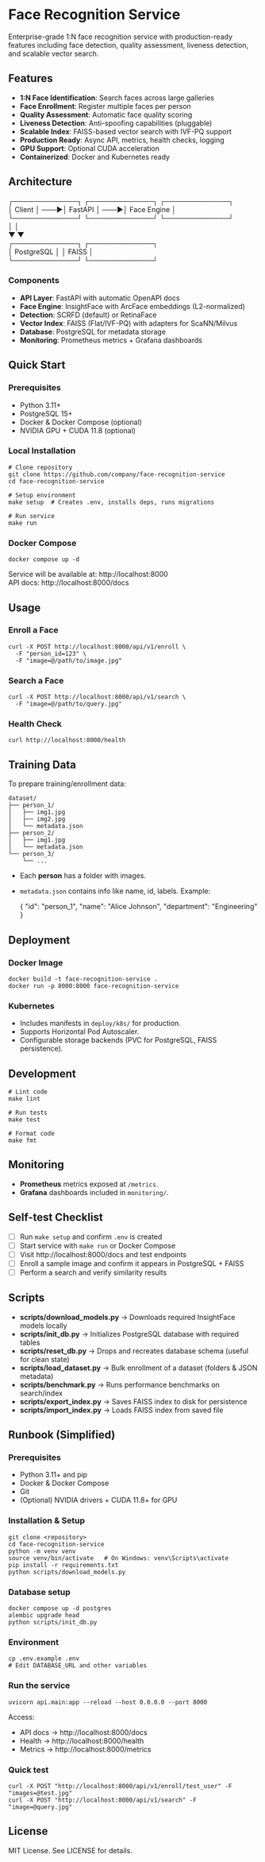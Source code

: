 # Face Recognition Service

Enterprise-grade 1:N face recognition service with production-ready features including face detection, quality assessment, liveness detection, and scalable vector search.

## Features

- **1:N Face Identification**: Search faces across large galleries  
- **Face Enrollment**: Register multiple faces per person  
- **Quality Assessment**: Automatic face quality scoring  
- **Liveness Detection**: Anti-spoofing capabilities (pluggable)  
- **Scalable Index**: FAISS-based vector search with IVF-PQ support  
- **Production Ready**: Async API, metrics, health checks, logging  
- **GPU Support**: Optional CUDA acceleration  
- **Containerized**: Docker and Kubernetes ready  

## Architecture

┌─────────────┐     ┌─────────────┐     ┌─────────────┐  
│   Client    │ ───▶│   FastAPI   │ ───▶│ Face Engine │  
└─────────────┘     └─────────────┘     └─────────────┘  
       │                   │  
       ▼                   ▼  
┌─────────────┐     ┌─────────────┐  
│ PostgreSQL  │     │    FAISS    │  
└─────────────┘     └─────────────┘  

### Components

- **API Layer**: FastAPI with automatic OpenAPI docs  
- **Face Engine**: InsightFace with ArcFace embeddings (L2-normalized)  
- **Detection**: SCRFD (default) or RetinaFace  
- **Vector Index**: FAISS (Flat/IVF-PQ) with adapters for ScaNN/Milvus  
- **Database**: PostgreSQL for metadata storage  
- **Monitoring**: Prometheus metrics + Grafana dashboards  

## Quick Start

### Prerequisites

- Python 3.11+  
- PostgreSQL 15+  
- Docker & Docker Compose (optional)  
- NVIDIA GPU + CUDA 11.8 (optional)  

### Local Installation

    # Clone repository
    git clone https://github.com/company/face-recognition-service
    cd face-recognition-service

    # Setup environment
    make setup  # Creates .env, installs deps, runs migrations

    # Run service
    make run

### Docker Compose

    docker compose up -d

Service will be available at: http://localhost:8000  
API docs: http://localhost:8000/docs  

## Usage

### Enroll a Face

    curl -X POST http://localhost:8000/api/v1/enroll \
      -F "person_id=123" \
      -F "image=@/path/to/image.jpg"

### Search a Face

    curl -X POST http://localhost:8000/api/v1/search \
      -F "image=@/path/to/query.jpg"

### Health Check

    curl http://localhost:8000/health

## Training Data

To prepare training/enrollment data:

    dataset/
    ├── person_1/
    │   ├── img1.jpg
    │   ├── img2.jpg
    │   └── metadata.json
    ├── person_2/
    │   ├── img1.jpg
    │   └── metadata.json
    └── person_3/
        └── ...

- Each **person** has a folder with images.  
- `metadata.json` contains info like name, id, labels. Example:

    {
      "id": "person_1",
      "name": "Alice Johnson",
      "department": "Engineering"
    }

## Deployment

### Docker Image

    docker build -t face-recognition-service .
    docker run -p 8000:8000 face-recognition-service

### Kubernetes

- Includes manifests in `deploy/k8s/` for production.  
- Supports Horizontal Pod Autoscaler.  
- Configurable storage backends (PVC for PostgreSQL, FAISS persistence).  

## Development

    # Lint code
    make lint

    # Run tests
    make test

    # Format code
    make fmt

## Monitoring

- **Prometheus** metrics exposed at `/metrics`.  
- **Grafana** dashboards included in `monitoring/`.  

## Self-test Checklist

- [ ] Run `make setup` and confirm `.env` is created  
- [ ] Start service with `make run` or Docker Compose  
- [ ] Visit http://localhost:8000/docs and test endpoints  
- [ ] Enroll a sample image and confirm it appears in PostgreSQL + FAISS  
- [ ] Perform a search and verify similarity results  

## Scripts

- **scripts/download_models.py** → Downloads required InsightFace models locally  
- **scripts/init_db.py** → Initializes PostgreSQL database with required tables  
- **scripts/reset_db.py** → Drops and recreates database schema (useful for clean state)  
- **scripts/load_dataset.py** → Bulk enrollment of a dataset (folders & JSON metadata)  
- **scripts/benchmark.py** → Runs performance benchmarks on search/index  
- **scripts/export_index.py** → Saves FAISS index to disk for persistence  
- **scripts/import_index.py** → Loads FAISS index from saved file  

## Runbook (Simplified)

### Prerequisites
- Python 3.11+ and pip  
- Docker & Docker Compose  
- Git  
- (Optional) NVIDIA drivers + CUDA 11.8+ for GPU  

### Installation & Setup
    git clone <repository>
    cd face-recognition-service
    python -m venv venv
    source venv/bin/activate   # On Windows: venv\Scripts\activate
    pip install -r requirements.txt
    python scripts/download_models.py

### Database setup
    docker compose up -d postgres
    alembic upgrade head
    python scripts/init_db.py

### Environment
    cp .env.example .env
    # Edit DATABASE_URL and other variables

### Run the service
    uvicorn api.main:app --reload --host 0.0.0.0 --port 8000

Access:
- API docs → http://localhost:8000/docs  
- Health → http://localhost:8000/health  
- Metrics → http://localhost:8000/metrics  

### Quick test
    curl -X POST "http://localhost:8000/api/v1/enroll/test_user" -F "images=@test.jpg"
    curl -X POST "http://localhost:8000/api/v1/search" -F "image=@query.jpg"

## License

MIT License. See LICENSE for details.
